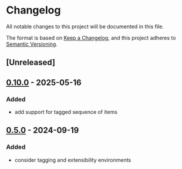 # Changelog
All notable changes to this project will be documented in this file.

The format is based on [Keep a Changelog](https://keepachangelog.com/en/1.0.0/),
and this project adheres to [Semantic Versioning](https://semver.org/spec/v2.0.0.html).

## [Unreleased]

## [0.10.0](https://github.com/librasn/compiler/compare/rasn-compiler-derive-v0.9.0...rasn-compiler-derive-v0.10.0) - 2025-05-16

### Added

- add support for tagged sequence of items

## [0.5.0](https://github.com/librasn/compiler/compare/rasn-compiler-derive-v0.4.0...rasn-compiler-derive-v0.5.0) - 2024-09-19

### Added

- consider tagging and extensibility environments
